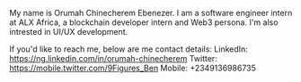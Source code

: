 My name is Orumah Chinecherem Ebenezer.
I am a software engineer intern at ALX Africa, a blockchain developer intern and Web3 persona.
I'm also intrested in UI/UX development.

If you'd like to reach me, below are me contact details:
LinkedIn: https://ng.linkedin.com/in/orumah-chinecherem 
Twitter: https://mobile.twitter.com/9Figures_Ben 
Mobile: +2349136986735
